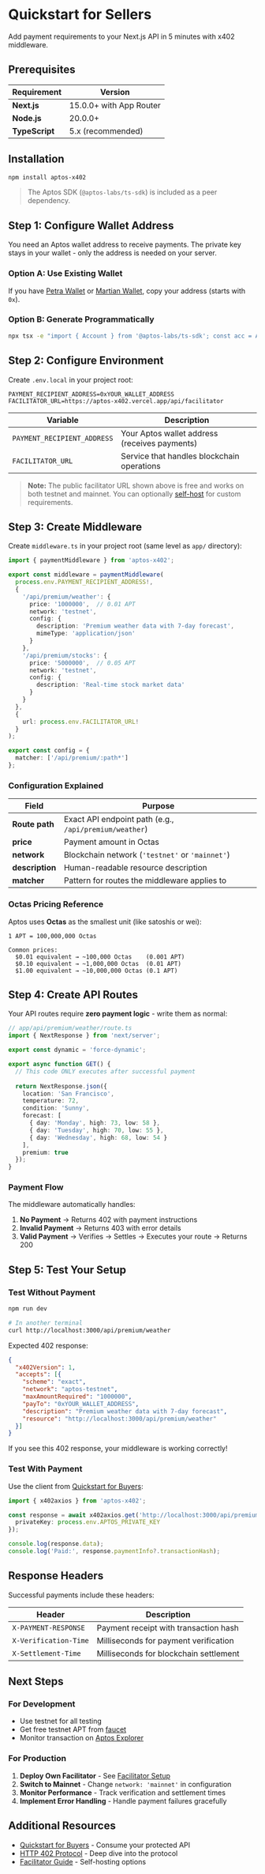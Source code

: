 # Quickstart for Sellers

Add payment requirements to your Next.js API in 5 minutes with x402 middleware.

## Prerequisites

| Requirement | Version |
|-------------|---------|
| **Next.js** | 15.0.0+ with App Router |
| **Node.js** | 20.0.0+ |
| **TypeScript** | 5.x (recommended) |

## Installation

```bash
npm install aptos-x402
```

> The Aptos SDK (`@aptos-labs/ts-sdk`) is included as a peer dependency.

## Step 1: Configure Wallet Address

You need an Aptos wallet address to receive payments. The private key stays in your wallet - only the address is needed on your server.

### Option A: Use Existing Wallet

If you have [Petra Wallet](https://petra.app/) or [Martian Wallet](https://martianwallet.xyz/), copy your address (starts with `0x`).

### Option B: Generate Programmatically

```bash
npx tsx -e "import { Account } from '@aptos-labs/ts-sdk'; const acc = Account.generate(); console.log('Address:', acc.accountAddress.toString());"
```

## Step 2: Configure Environment

Create `.env.local` in your project root:

```env
PAYMENT_RECIPIENT_ADDRESS=0xYOUR_WALLET_ADDRESS
FACILITATOR_URL=https://aptos-x402.vercel.app/api/facilitator
```

| Variable | Description |
|----------|-------------|
| `PAYMENT_RECIPIENT_ADDRESS` | Your Aptos wallet address (receives payments) |
| `FACILITATOR_URL` | Service that handles blockchain operations |

> **Note:** The public facilitator URL shown above is free and works on both testnet and mainnet. You can optionally [self-host](../guides/facilitator-setup.md) for custom requirements.

## Step 3: Create Middleware

Create `middleware.ts` in your project root (same level as `app/` directory):

```typescript
import { paymentMiddleware } from 'aptos-x402';

export const middleware = paymentMiddleware(
  process.env.PAYMENT_RECIPIENT_ADDRESS!,
  {
    '/api/premium/weather': {
      price: '1000000',  // 0.01 APT
      network: 'testnet',
      config: {
        description: 'Premium weather data with 7-day forecast',
        mimeType: 'application/json'
      }
    },
    '/api/premium/stocks': {
      price: '5000000',  // 0.05 APT
      network: 'testnet',
      config: {
        description: 'Real-time stock market data'
      }
    }
  },
  {
    url: process.env.FACILITATOR_URL!
  }
);

export const config = {
  matcher: ['/api/premium/:path*']
};
```

### Configuration Explained

| Field | Purpose |
|-------|---------|
| **Route path** | Exact API endpoint path (e.g., `/api/premium/weather`) |
| **price** | Payment amount in Octas |
| **network** | Blockchain network (`'testnet'` or `'mainnet'`) |
| **description** | Human-readable resource description |
| **matcher** | Pattern for routes the middleware applies to |

### Octas Pricing Reference

Aptos uses **Octas** as the smallest unit (like satoshis or wei):

```
1 APT = 100,000,000 Octas

Common prices:
  $0.01 equivalent → ~100,000 Octas    (0.001 APT)
  $0.10 equivalent → ~1,000,000 Octas  (0.01 APT)
  $1.00 equivalent → ~10,000,000 Octas (0.1 APT)
```

## Step 4: Create API Routes

Your API routes require **zero payment logic** - write them as normal:

```typescript
// app/api/premium/weather/route.ts
import { NextResponse } from 'next/server';

export const dynamic = 'force-dynamic';

export async function GET() {
  // This code ONLY executes after successful payment
  
  return NextResponse.json({
    location: 'San Francisco',
    temperature: 72,
    condition: 'Sunny',
    forecast: [
      { day: 'Monday', high: 73, low: 58 },
      { day: 'Tuesday', high: 70, low: 55 },
      { day: 'Wednesday', high: 68, low: 54 }
    ],
    premium: true
  });
}
```

### Payment Flow

The middleware automatically handles:

1. **No Payment** → Returns 402 with payment instructions
2. **Invalid Payment** → Returns 403 with error details
3. **Valid Payment** → Verifies → Settles → Executes your route → Returns 200

## Step 5: Test Your Setup

### Test Without Payment

```bash
npm run dev

# In another terminal
curl http://localhost:3000/api/premium/weather
```

Expected 402 response:
```json
{
  "x402Version": 1,
  "accepts": [{
    "scheme": "exact",
    "network": "aptos-testnet",
    "maxAmountRequired": "1000000",
    "payTo": "0xYOUR_WALLET_ADDRESS",
    "description": "Premium weather data with 7-day forecast",
    "resource": "http://localhost:3000/api/premium/weather"
  }]
}
```

If you see this 402 response, your middleware is working correctly!

### Test With Payment

Use the client from [Quickstart for Buyers](quickstart-buyers.md):

```typescript
import { x402axios } from 'aptos-x402';

const response = await x402axios.get('http://localhost:3000/api/premium/weather', {
  privateKey: process.env.APTOS_PRIVATE_KEY
});

console.log(response.data);
console.log('Paid:', response.paymentInfo?.transactionHash);
```

## Response Headers

Successful payments include these headers:

| Header | Description |
|--------|-------------|
| `X-PAYMENT-RESPONSE` | Payment receipt with transaction hash |
| `X-Verification-Time` | Milliseconds for payment verification |
| `X-Settlement-Time` | Milliseconds for blockchain settlement |

## Next Steps

### For Development

- Use testnet for all testing
- Get free testnet APT from [faucet](https://aptoslabs.com/testnet-faucet)
- Monitor transaction on [Aptos Explorer](https://explorer.aptoslabs.com/)

### For Production

1. **Deploy Own Facilitator** - See [Facilitator Setup](../guides/facilitator-setup.md)
2. **Switch to Mainnet** - Change `network: 'mainnet'` in configuration
3. **Monitor Performance** - Track verification and settlement times
4. **Implement Error Handling** - Handle payment failures gracefully

## Additional Resources

- [Quickstart for Buyers](quickstart-buyers.md) - Consume your protected API
- [HTTP 402 Protocol](../core-concepts/http-402.md) - Deep dive into the protocol
- [Facilitator Guide](../guides/facilitator-setup.md) - Self-hosting options
